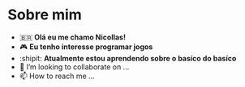 #  Sobre mim
-  :brazil: **Olá eu me chamo Nicollas!**
- :video_game: **Eu tenho interesse programar jogos**
- :shipit: **Atualmente estou aprendendo sobre o basíco do basíco**
- 💞️ I’m looking to collaborate on ...
- 📫 How to reach me ...

<!---
zzrenaNicollas30/zzrenaNicollas30 is a ✨ special ✨ repository because its `README.md` (this file) appears on your GitHub profile.
You can click the Preview link to take a look at your changes.
--->
